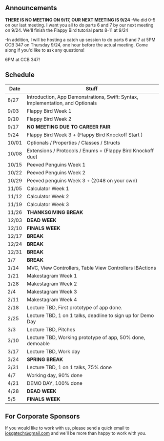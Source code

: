 ## Announcements
**THERE IS NO MEETING ON 9/17, OUR NEXT MEETING IS 9/24**
-We did 0-5 on our last meeting. I want you all to do parts 6 and 7 by our next meeting on 9/24. We'll finish the Flappy Bird tutorial parts 8-11 at 9/24

-In addition, I will be hosting a catch up session to do parts 6 and 7 at 5PM CCB 347 on Thursday 9/24, one hour before the actual meeting. Come along if you'd like to ask any questions!

6PM at CCB 347!

## Schedule
Date   | Stuff
-------| -------------
8/27   | Introduction, App Demonstrations, Swift: Syntax, Implementation, and Optionals
9/03   | Flappy Bird Week 1
9/10   | Flappy Bird Week 2
9/17   | **NO MEETING DUE TO CAREER FAIR**
9/24   | Flappy Bird Week 3 + (Flappy Bird Knockoff Start )
10/01  | Optionals / Properties / Classes / Structs
10/08  | Extensions / Protocols / Enums + (Flappy Bird Knockoff due)
10/15  | Peeved Penguins Week 1
10/22  | Peeved Penguins Week 2
10/29  | Peeved penguins Week 3 + (2048 on your own)
11/05  | Calculator Week 1
11/12  | Calculator Week 2
11/19  | Calculator Week 3
11/26  | **THANKSGIVING BREAK**
12/03  | **DEAD WEEK**
12/10  | **FINALS WEEK**
12/17  | **BREAK**
12/24  | **BREAK**
12/31  | **BREAK**
1/7    | **BREAK**
1/14   | MVC, View Controllers, Table View Controllers IBActions
1/21   | Makestagram Week 1
1/28   | Makestagram Week 2
2/4    | Makestagram Week 3              
2/11   | Makestagram Week 4
2/18   | Lecture TBD, First prototype of app done.
2/25   | Lecture TBD, 1 on 1 talks, deadline to sign up for Demo Day
3/3    | Lecture TBD, Pitches
3/10   | Lecture TBD, Working prototype of app, 50% done, demoable
3/17   | Lecture TBD, Work day
3/24   | **SPRING BREAK**
3/31   | Lecture TBD, 1 on 1 talks, 75% done
4/7    | Working day, 90% done
4/21   | DEMO DAY, 100% done
4/28   | **DEAD WEEK**
5/5    | **FINALS WEEK**

## For Corporate Sponsors
If you would like to work with us, please send a quick email to iosgatech@gmail.com and we'll be more than happy to work with you.

